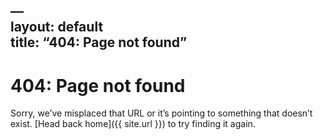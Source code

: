 —  
layout: default  
title: “404: Page not found”
-

# 404: Page not found
Sorry, we’ve misplaced that URL or it’s pointing to something that doesn’t exist. [Head back home]({{ site.url }}) to try finding it again.
